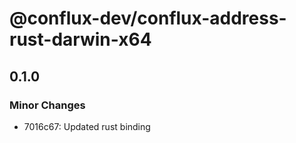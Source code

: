 # @conflux-dev/conflux-address-rust-darwin-x64

## 0.1.0

### Minor Changes

- 7016c67: Updated rust binding
